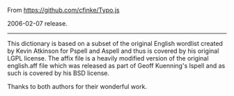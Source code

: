 From https://github.com/cfinke/Typo.js

2006-02-07 release.

---

This dictionary is based on a subset of the original English wordlist created by Kevin Atkinson for Pspell and Aspell and thus is covered by his original LGPL license. The affix file is a heavily modified version of the original english.aff file which was released as part of Geoff Kuenning's Ispell and as such is covered by his BSD license.

Thanks to both authors for their wonderful work.
